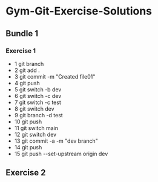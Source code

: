 # Gym-Git-Exercise-Solutions

## Bundle 1

### Exercise 1

- 1  git branch
- 2  git add .
- 3  git commit -m "Created file01"
- 4  git push
- 5  git switch -b dev
- 6  git switch -c dev
- 7  git switch -c test
- 8  git switch dev
- 9  git branch -d test
- 10  git push
- 11  git switch main
- 12  git switch dev
- 13  git commit -a -m "dev branch"
- 14  git push
- 15  git push --set-upstream origin dev

## Exercise 2

